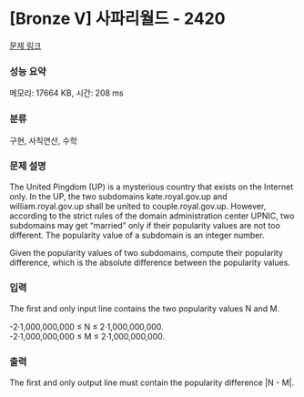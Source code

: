 # [Bronze V] 사파리월드 - 2420 

[문제 링크](https://www.acmicpc.net/problem/2420) 

### 성능 요약

메모리: 17664 KB, 시간: 208 ms

### 분류

구현, 사칙연산, 수학

### 문제 설명

<p>The United Pingdom (UP) is a mysterious country that exists on the Internet only. In the UP, the two subdomains kate.royal.gov.up and william.royal.gov.up shall be united to couple.royal.gov.up. However, according to the strict rules of the domain administration center UPNIC, two subdomains may get “married” only if their popularity values are not too different. The popularity value of a subdomain is an integer number.</p>

<p>Given the popularity values of two subdomains, compute their popularity difference, which is the absolute difference between the popularity values.</p>

### 입력 

 <p>The ﬁrst and only input line contains the two popularity values N and M.</p>

<p>-2·1,000,000,000 ≤ N ≤ 2·1,000,000,000.<br>
-2·1,000,000,000 ≤ M ≤ 2·1,000,000,000.</p>

### 출력 

 <p>The ﬁrst and only output line must contain the popularity difference |N - M|.</p>

